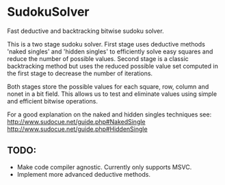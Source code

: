 # SudokuSolver
Fast deductive and backtracking bitwise sudoku solver.

This is a two stage sudoku solver. First stage uses deductive methods 'naked singles' and 'hidden singles' to efficiently solve easy squares and reduce the number of possible values. Second stage is a classic backtracking method but uses the reduced possible value set computed in the first stage to decrease the number of iterations.

Both stages store the possible values for each square, row, column and nonet in a bit field. This allows us to test and eliminate values using simple and efficient bitwise operations.

For a good explanation on the naked and hidden singles techniques see:
http://www.sudocue.net/guide.php#NakedSingle
http://www.sudocue.net/guide.php#HiddenSingle

## TODO:
* Make code compiler agnostic. Currently only supports MSVC.
* Implement more advanced deductive methods.
